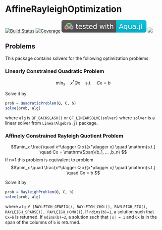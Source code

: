 # AffineRayleighOptimization

[![Build Status](https://github.com/williamesamuelson/AffineRayleighOptimization.jl/actions/workflows/CI.yml/badge.svg?branch=main)](https://github.com/williamesamuelson/AffineRayleighOptimization.jl/actions/workflows/CI.yml?query=branch%3Amain)
[![Coverage](https://codecov.io/gh/williamesamuelson/AffineRayleighOptimization.jl/branch/main/graph/badge.svg)](https://codecov.io/gh/williamesamuelson/AffineRayleighOptimization.jl)
[![Aqua QA](https://raw.githubusercontent.com/JuliaTesting/Aqua.jl/master/badge.svg)](https://github.com/JuliaTesting/Aqua.jl)
[![](https://img.shields.io/badge/%F0%9F%9B%A9%EF%B8%8F_tested_with-JET.jl-233f9a)](https://github.com/aviatesk/JET.jl)

## Problems

This package contains solvers for the following optimization problems:

### Linearly Constrained Quadratic Problem 
$$\min_x \quad x^\dagger Q x \quad \mathrm{s.t.} \quad Cx = b $$

Solve it by
```julia 
prob = QuadraticProblem(Q, C, b) 
solve(prob, alg)
```
where `alg` is `QF_BACKSLASH()` or `QF_LINEARSOLVE(solver)` where `solver` is a linear solver from `LinearAlgebra.jl` package.

### Affinely Constrained Rayleigh Quotient Problem
$$\min_x \frac{\quad x^\dagger Q x}{x^\dagger x} \quad \mathrm{s.t.} \quad Cx = \mathrm{Span}(b_1, ... ,b_n) $$
If n=1 this problem is equivalent to problem 
$$\min_x \quad \frac{x^\dagger Q x}{x^\dagger x} \quad \mathrm{s.t.} \quad Cx = b $$

Solve it by
```julia 
prob = RayleighProblem(Q, C, b)
solve(prob, alg)
```
where `alg ∈ [RAYLEIGH_GENEIG(), RAYLEIGH_CHOL(), RAYLEIGH_EIG(), RAYLEIGH_SPARSE(), RAYLEIGH_HOMO()]`. If `ndims(b)=1`, a solution such that `Cx=b` is returned. If `ndims(b)=2`, a solution such that `|x| = 1` and `Cx` is in the span of the columns of `b` is returned.
